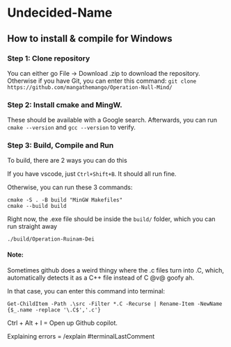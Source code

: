 # Undecided-Name

## How to install & compile for Windows

### Step 1: Clone repository

You can either go File -> Download .zip to download the repository. Otherwise if you have Git, you can enter this command:
``git clone https://github.com/mangathemango/Operation-Null-Mind/``

### Step 2: Install cmake and MingW.

These should be available with a Google search. Afterwards, you can run `cmake --version` and `gcc --version` to verify.

### Step 3: Build, Compile and Run

To build, there are 2 ways you can do this

If you have vscode, just `Ctrl+Shift+B`. It should all run fine.

Otherwise, you can run these 3 commands:

```
cmake -S . -B build "MinGW Makefiles"
cmake --build build
```

Right now, the .exe file should be inside the `build/` folder, which you can run straight away

```
./build/Operation-Ruinam-Dei
```

#### Note:

Sometimes github does a weird thingy where the .c files turn into .C, which, automatically detects it as a C++ file instead of C @v@ goofy ah.

In that case, you can enter this command into terminal:

```
Get-ChildItem -Path .\src -Filter *.C -Recurse | Rename-Item -NewName {$_.name -replace '\.C$','.c'}
```

Ctrl + Alt + I = Open up Github copilot.

Explaining errors = /explain #terminalLastComment